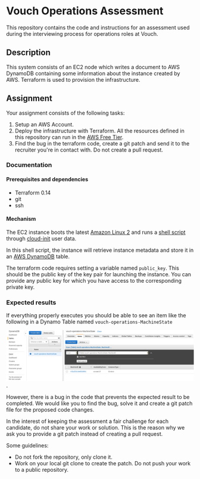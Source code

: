 # Vouch Operations Assessment

This repository contains the code and instructions for an assessment used during the 
interviewing process for operations roles at Vouch.

## Description

This system consists of an EC2 node which writes a document to AWS DynamoDB containing some information
about the instance created by AWS. Terraform is used to provision the infrastructure.

## Assignment

Your assignment consists of the following tasks:
1. Setup an AWS Account.
1. Deploy the infrastructure with Terraform. All the resources defined in this repository can run in the [AWS Free Tier](https://aws.amazon.com/free/).
1. Find the bug in the terraform code, create a git patch and send it to the recruiter you're in contact with. Do not create a pull request.

### Documentation

#### Prerequisites and dependencies
- Terraform 0.14
- git
- ssh

#### Mechanism

The EC2 instance boots the latest [Amazon Linux 2](https://aws.amazon.com/amazon-linux-2/) and runs a 
[shell script](upload_machine_data.sh) through [cloud-init](https://docs.aws.amazon.com/AWSEC2/latest/UserGuide/user-data.html) 
user data.

In this shell script, the instance will retrieve instance metadata and store it in an [AWS DynamoDB](https://aws.amazon.com/dynamodb/) table.

The terraform code requires setting a variable named `public_key`. This should be the public key of the key pair for launching the instance. 
You can provide any public key for which you have access to the corresponding private key. 

### Expected results

If everything properly executes you should be able to see an item like the following in a Dynamo Table named `vouch-operations-MachineState`

![Dynamo Item](dynamo-item.png).

However, there is a bug in the code that prevents the expected result to be completed. We would like you to find the bug, solve
it and create a git patch file for the proposed code changes. 

In the interest of keeping the assessment a fair challenge for each candidate, do not share your work or solution. This is the reason why we ask you to provide a git patch instead of creating a pull request.

Some guidelines:
- Do not fork the repository, only clone it.
- Work on your local git clone to create the patch. Do not push your work to a public repository.

